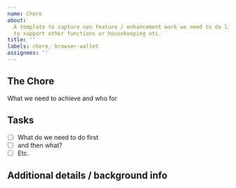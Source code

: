 ```yaml
---
name: Chore
about:
  A template to capture non feature / enhancement work we need to do like work
  to support other functions or housekeeping etc.
title: ''
labels: chore, browser-wallet
assignees: ''
---
```


## The Chore

What we need to achieve and who for

## Tasks

- [ ] What do we need to do first
- [ ] and then what?
- [ ] Etc.

## Additional details / background info
